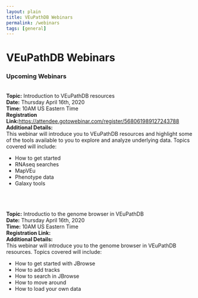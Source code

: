 ```yaml
---
layout: plain
title: VEuPathDB Webinars 
permalink: /webinars
tags: [general]
---
```

<h1 id="resources">VEuPathDB Webinars</h1>

<div class="static-content">
<h3>Upcoming Webinars</h3><br>
<div>
<b>Topic:</b> Introduction to VEuPathDB resources<br>
<b>Date:</b> Thursday April 16th, 2020<br>
<b>Time:</b> 10AM US Eastern Time<br>
<b>Registration Link:</b><a href="https://attendee.gotowebinar.com/register/568061989127243788">https://attendee.gotowebinar.com/register/568061989127243788</a> <br>
<b>Additional Details:</b> <br>
This webinar will introduce you to VEuPathDB resources and highlight some of the tools available to you to explore and analyze underlying data.  Topics covered will include:<br>
<ul>
<li>How to get started</li>
<li>RNAseq searches</li>
<li>MapVEu</li>
<li>Phenotype data</li>
<li>Galaxy tools</li>
</ul>
</div>
<br><br><br>
<div>
<b>Topic:</b> Introductio to the genome browser in VEuPathDB<br>
<b>Date:</b> Thursday April 16th, 2020<br>
<b>Time:</b> 10AM US Eastern Time<br>
<b>Registration Link:</b><a href=""></a> <br>
<b>Additional Details:</b> <br>
This webinar will introduce you to the genome browser in VEuPathDB resources. Topics covered will include:<br>
<ul>
<li>How to get started with JBrowse</li>
<li>How to add tracks</li>
<li>How to search in JBrowse</li>
<li>How to move around</li>
<li>How to load your own data</li>
</ul>
</div>
</div>
